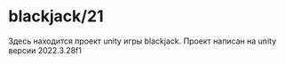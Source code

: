# blackjack/21
Здесь находится проект unity игры blackjack.
Проект написан на unity версии 2022.3.28f1
